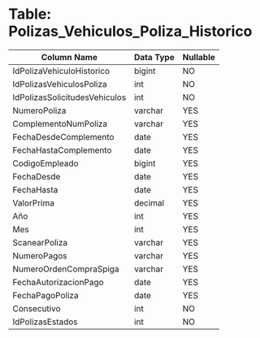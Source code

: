 # Table: Polizas_Vehiculos_Poliza_Historico

| Column Name | Data Type | Nullable |
|-------------|-----------|----------|
| IdPolizaVehiculoHistorico | bigint | NO |
| IdPolizasVehiculosPoliza | int | NO |
| IdPolizasSolicitudesVehiculos | int | NO |
| NumeroPoliza | varchar | YES |
| ComplementoNumPoliza | varchar | YES |
| FechaDesdeComplemento | date | YES |
| FechaHastaComplemento | date | YES |
| CodigoEmpleado | bigint | YES |
| FechaDesde | date | YES |
| FechaHasta | date | YES |
| ValorPrima | decimal | YES |
| Año | int | YES |
| Mes | int | YES |
| ScanearPoliza | varchar | YES |
| NumeroPagos | varchar | YES |
| NumeroOrdenCompraSpiga | varchar | YES |
| FechaAutorizacionPago | date | YES |
| FechaPagoPoliza | date | YES |
| Consecutivo | int | NO |
| IdPolizasEstados | int | NO |
